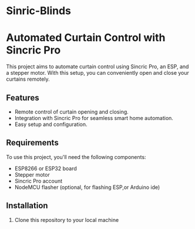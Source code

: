 # Sinric-Blinds
# Automated Curtain Control with Sincric Pro

This project aims to automate curtain control using Sincric Pro, an ESP, and a stepper motor. With this setup, you can conveniently open and close your curtains remotely.

## Features

- Remote control of curtain opening and closing.
- Integration with Sincric Pro for seamless smart home automation.
- Easy setup and configuration.

## Requirements

To use this project, you'll need the following components:

- ESP8266 or ESP32 board
- Stepper motor
- Sincric Pro account
- NodeMCU flasher (optional, for flashing ESP,or Arduino ide)

## Installation

1. Clone this repository to your local machine

